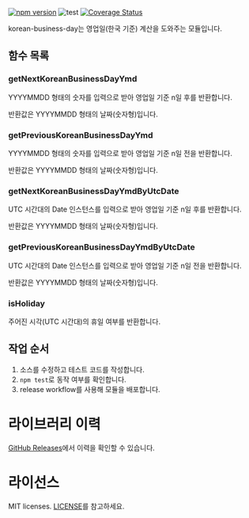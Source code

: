 [![npm version](https://badge.fury.io/js/korean-business-day.svg)](https://badge.fury.io/js/korean-business-day)
![test](https://github.com/croquiscom/korean-business-day/workflows/test/badge.svg)
[![Coverage Status](https://coveralls.io/repos/github/croquiscom/korean-business-day/badge.svg?branch=main)](https://coveralls.io/github/croquiscom/korean-business-day?branch=main)

korean-business-day는 영업일(한국 기준) 계산을 도와주는 모듈입니다.

## 함수 목록

### getNextKoreanBusinessDayYmd

YYYYMMDD 형태의 숫자를 입력으로 받아 영업일 기준 n일 후를 반환합니다.

반환값은 YYYYMMDD 형태의 날짜(숫자형)입니다.

### getPreviousKoreanBusinessDayYmd

YYYYMMDD 형태의 숫자를 입력으로 받아 영업일 기준 n일 전을 반환합니다.

반환값은 YYYYMMDD 형태의 날짜(숫자형)입니다.

### getNextKoreanBusinessDayYmdByUtcDate

UTC 시간대의 Date 인스턴스를 입력으로 받아 영업일 기준 n일 후를 반환합니다.

반환값은 YYYYMMDD 형태의 날짜(숫자형)입니다.

### getPreviousKoreanBusinessDayYmdByUtcDate

UTC 시간대의 Date 인스턴스를 입력으로 받아 영업일 기준 n일 전을 반환합니다.

반환값은 YYYYMMDD 형태의 날짜(숫자형)입니다.

### isHoliday

주어진 시각(UTC 시간대)의 휴일 여부를 반환합니다.

## 작업 순서

1. 소스를 수정하고 테스트 코드를 작성합니다.
2. `npm test`로 동작 여부를 확인합니다.
3. release workflow를 사용해 모듈을 배포합니다.

# 라이브러리 이력

[GitHub Releases](https://github.com/croquiscom/korean-business-day/releases)에서 이력을 확인할 수 있습니다.

# 라이선스

MIT licenses. [LICENSE](https://github.com/croquiscom/korean-business-day/blob/main/LICENSE)를 참고하세요.
